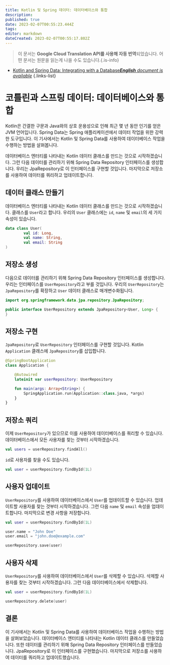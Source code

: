 ```yaml
---
title: Kotlin 및 Spring 데이터: 데이터베이스와 통합
description: 
published: true
date: 2023-02-07T00:55:23.444Z
tags: 
editor: markdown
dateCreated: 2023-02-07T00:55:17.802Z
---
```


> 이 문서는 **Google Cloud Translation API를 사용해 자동 번역**되었습니다.
어떤 문서는 원문을 읽는게 나을 수도 있습니다.{.is-info}



- [Kotlin and Spring Data: Integrating with a Database***English** document is available*](/en/Knowledge-base/Kotlin/kotlin-and-spring-data-integrating-with-a-database)
{.links-list}


# 코틀린과 스프링 데이터: 데이터베이스와 통합

Kotlin은 간결한 구문과 Java와의 상호 운용성으로 인해 최근 몇 년 동안 인기를 얻은 JVM 언어입니다. Spring Data는 Spring 애플리케이션에서 데이터 작업을 위한 강력한 도구입니다. 이 기사에서는 Kotlin 및 Spring Data를 사용하여 데이터베이스 작업을 수행하는 방법을 살펴봅니다.

데이터베이스 엔터티를 나타내는 Kotlin 데이터 클래스를 만드는 것으로 시작하겠습니다. 그런 다음 데이터를 관리하기 위해 Spring Data Repository 인터페이스를 생성합니다. 우리는 JpaRepository로 이 인터페이스를 구현할 것입니다. 마지막으로 저장소를 사용하여 데이터를 쿼리하고 업데이트합니다.

## 데이터 클래스 만들기

데이터베이스 엔터티를 나타내는 Kotlin 데이터 클래스를 만드는 것으로 시작하겠습니다. 클래스를 `User`라고 합니다. 우리의 `User` 클래스에는 `id`, `name` 및 `email`의 세 가지 속성이 있습니다.


```kotlin
data class User(
        val id: Long,
        val name: String,
        val email: String
)
```

## 저장소 생성

다음으로 데이터를 관리하기 위해 Spring Data Repository 인터페이스를 생성합니다. 우리는 인터페이스를 `UserRepository`라고 부를 것입니다. 우리의 `UserRepository`는 `JpaRepository`를 확장하고 `User` 데이터 클래스로 매개변수화됩니다.

```java
import org.springframework.data.jpa.repository.JpaRepository;

public interface UserRepository extends JpaRepository<User, Long> {
}
```

## 저장소 구현

`JpaRepository`로 `UserRepository` 인터페이스를 구현할 것입니다. Kotlin `Application` 클래스에 `JpaRepository`를 삽입합니다.

```kotlin
@SpringBootApplication
class Application {

    @Autowired
    lateinit var userRepository: UserRepository

    fun main(args: Array<String>) {
        SpringApplication.run(Application::class.java, *args)
    }
}
```

## 저장소 쿼리

이제 `UserRepository`가 있으므로 이를 사용하여 데이터베이스를 쿼리할 수 있습니다. 데이터베이스에서 모든 사용자를 찾는 것부터 시작하겠습니다.

```kotlin
val users = userRepository.findAll()
```

`id`로 사용자를 찾을 수도 있습니다.

```kotlin
val user = userRepository.findById(1L)
```

## 사용자 업데이트

`UserRepository`를 사용하여 데이터베이스에서 `User`를 업데이트할 수 있습니다. 업데이트할 사용자를 찾는 것부터 시작하겠습니다. 그런 다음 `name` 및 `email` 속성을 업데이트합니다. 마지막으로 변경 사항을 저장합니다.

```kotlin
val user = userRepository.findById(1L)

user.name = "John Doe"
user.email = "john.doe@example.com"

userRepository.save(user)
```

## 사용자 삭제

`UserRepository`를 사용하여 데이터베이스에서 `User`를 삭제할 수 있습니다. 삭제할 사용자를 찾는 것부터 시작하겠습니다. 그런 다음 데이터베이스에서 삭제합니다.

```kotlin
val user = userRepository.findById(1L)

userRepository.delete(user)
```

## 결론

이 기사에서는 Kotlin 및 Spring Data를 사용하여 데이터베이스 작업을 수행하는 방법을 살펴보았습니다. 데이터베이스 엔터티를 나타내는 Kotlin 데이터 클래스를 만들었습니다. 또한 데이터를 관리하기 위해 Spring Data Repository 인터페이스를 만들었습니다. JpaRepository로 이 인터페이스를 구현했습니다. 마지막으로 저장소를 사용하여 데이터를 쿼리하고 업데이트했습니다.